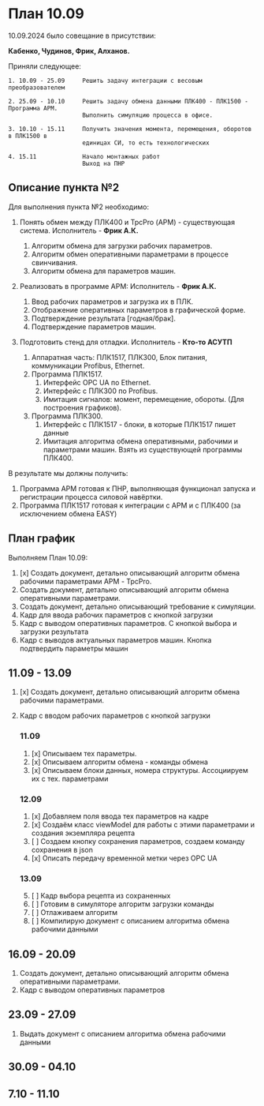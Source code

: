 # План 10.09

10.09.2024 было совещание в присутствии: 

**Кабенко, Чудинов, Фрик, Алханов.**

Приняли следующее:

```
1. 10.09 - 25.09     Решить задачу интеграции с весовым преобразователем

2. 25.09 - 10.10     Решить задачу обмена данными ПЛК400 - ПЛК1500 - Программа АРМ.
                     Выполнить симуляцию процесса в офисе.

3. 10.10 - 15.11     Получить значения момента, перемещения, оборотов в ПЛК1500 в 
                     единицах СИ, то есть технологических                     

4. 15.11             Начало монтажных работ
                     Выход на ПНР
```

## Описание пункта №2

Для выполнения пункта №2 необходимо:

1. Понять обмен между ПЛК400 и TpcPro (АРМ) - существующая система. Исполнитель - **Фрик А.К.**
   1. Алгоритм обмена для загрузки рабочих параметров. 
   2. Алгоритм обмен оперативными параметрами в процессе свинчивания.
   3. Алгоритм обмена для параметров машин. 
   
2. Реализовать в программе АРМ: Исполнитель - **Фрик А.К.**
   1. Ввод рабочих параметров и загрузка их в ПЛК. 
   2. Отображение оперативных параметров в графической форме. 
   3. Подтверждение результата [годная/брак].
   4. Подтверждение параметров машин.
   
3. Подготовить стенд для отладки. Исполнитель - **Кто-то АСУТП**
   1. Аппаратная часть: ПЛК1517, ПЛК300, Блок питания, коммуникации Profibus, Ethernet.
   2. Программа ПЛК1517. 
      1. Интерфейс OPC UA по Ethernet. 
      2. Интерфейс с ПЛК300 по Profibus. 
      3. Имитация сигналов: момент, перемещение, обороты. (Для построения графиков).
   3. Программа ПЛК300.
      1. Интерфейс с ПЛК1517 - блоки, в которые ПЛК1517 пишет данные
      2. Имитация алгоритма обмена оперативными, рабочими и параметрами машин. 
         Взять из существующей программы ПЛК400.

В результате мы должны получить:

1. Программа АРМ готовая к ПНР, выполняющая функционал запуска и регистрации 
   процесса силовой навёртки.
2. Программа ПЛК1517 готовая к интеграции с АРМ и с ПЛК400 (за исключением обмена EASY)

## План график

Выполняем План 10.09:
1. [x] Создать документ, детально описывающий алгоритм обмена рабочими параметрами АРМ - TpcPro.
2. Создать документ, детально описывающий алгоритм обмена оперативными параметрами.
3. Создать документ, детально описывающий требование к симуляции.
4. Кадр для ввода рабочих параметров с кнопкой загрузки
5. Кадр с выводом оперативных параметров. С кнопкой выбора и загрузки результата
6. Кадр с выводов актуальных параметров машин. Кнопка подтвердить параметры машин

## 11.09 - 13.09
1. [x] Создать документ, детально описывающий алгоритм обмена рабочими параметрами.
2. Кадр с вводом рабочих параметров с кнопкой загрузки

    ### 11.09
    1. [x] Описываем тех параметры.
    2. [x] Описываем алгоритм обмена - команды обмена
    3. [x] Описываем блоки данных, номера структуры. Ассоциируем их с тех. параметрами

    ### 12.09
    1. [x] Добавляем поля ввода тех параметров на кадре
    2. [x] Создаём класс viewModel для работы с этими параметрами и создания экземпляра рецепта
    3. [ ] Создаем кнопку сохранения параметров, создаем команду сохранения в json
    4. [x] Описать передачу временной метки через OPC UA

    ### 13.09
    5. [ ] Кадр выбора рецепта из сохраненных
    6. [ ] Готовим в симуляторе алгоритм загрузки команды
    7. [ ] Отлаживаем алгоритм
    8. [ ] Компилирую документ с описанием алгоритма обмена рабочими данными


## 16.09 - 20.09
1. Создать документ, детально описывающий алгоритм обмена оперативными параметрами.
2. Кадр с выводом оперативных параметров

## 23.09 - 27.09
1. Выдать документ с описанием алгоритма обмена рабочими данными

## 30.09 - 04.10

## 7.10 - 11.10


